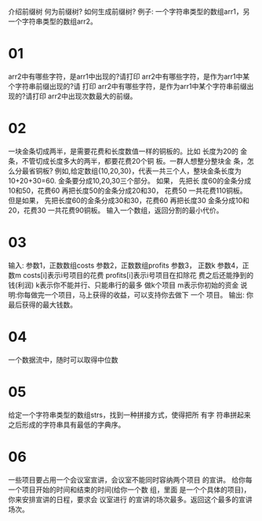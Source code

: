 介绍前缀树
何为前缀树? 如何生成前缀树?
例子: 一个字符串类型的数组arr1，另一个字符串类型的数组arr2。

# 01
arr2中有哪些字符，是arr1中出现的?请打印
arr2中有哪些字符，是作为arr1中某个字符串前缀出现的?请 打印
arr2中有哪些字符，是作为arr1中某个字符串前缀出现的?请打印 arr2中出现次数最大的前缀。
# 02
一块金条切成两半，是需要花费和长度数值一样的铜板的。比如 长度为20的 金条，不管切成长度多大的两半，都要花费20个铜 板。一群人想整分整块金 条，怎么分最省铜板? 例如,给定数组{10,20,30}，代表一共三个人，整块金条长度为 10+20+30=60. 金条要分成10,20,30三个部分。 如果， 先把长 度60的金条分成10和50，花费60 再把长度50的金条分成20和30， 花费50 一共花费110铜板。
但是如果， 先把长度60的金条分成30和30，花费60 再把长度30 金条分成10和20，花费30 一共花费90铜板。 输入一个数组，返回分割的最小代价。
# 03
输入: 参数1，正数数组costs 参数2，正数数组profits 参数3， 正数k 参数4，正数m
costs[i]表示i号项目的花费 profits[i]表示i号项目在扣除花 费之后还能挣到的钱(利润) k表示你不能并行、只能串行的最多 做k个项目 m表示你初始的资金 说明:你每做完一个项目，马上获得的收益，可以支持你去做下 一个 项目。
输出: 你最后获得的最大钱数。
# 04
一个数据流中，随时可以取得中位数
# 05
给定一个字符串类型的数组strs，找到一种拼接方式，使得把所 有字 符串拼起来之后形成的字符串具有最低的字典序。
# 06
一些项目要占用一个会议室宣讲，会议室不能同时容纳两个项目 的宣讲。 给你每一个项目开始的时间和结束的时间(给你一个数 组，里面 是一个个具体的项目)，你来安排宣讲的日程，要求会 议室进行 的宣讲的场次最多。返回这个最多的宣讲场次。

